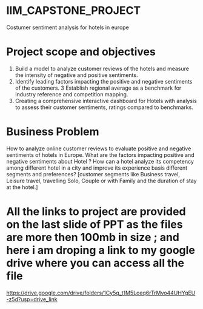 # IIM_CAPSTONE_PROJECT
Costumer sentiment analysis for hotels in europe

# Project scope and objectives
 1. Build a model to analyze customer reviews of the hotels and measure the intensity of  negative and positive sentiments.
2. Identify leading factors impacting the positive and negative sentiments of the customers. 
3  Establish regional average as a benchmark for industry reference and competition mapping. 
4. Creating a comprehensive interactive dashboard for Hotels with analysis to assess their customer sentiments, ratings compared to benchmarks.
   
# Business Problem
How to analyze online customer reviews to evaluate positive and negative sentiments of hotels in Europe.
What are the factors impacting positive and negative sentiments about Hotel ? 
How can a hotel analyze its competency among different hotel in a city and improve its experience basis different segments and preferences? [customer segments like Business travel, Leisure travel, travelling Solo, Couple or with Family and the duration of stay at the hotel.]

# All the links to project are provided on the last slide of PPT as the files are more then 100mb in size ; and here i am droping a link to my google drive where you can access all the file  

https://drive.google.com/drive/folders/1Cy5q_t1M5Loeq6rTrMvo44UHYgEU-z5d?usp=drive_link
